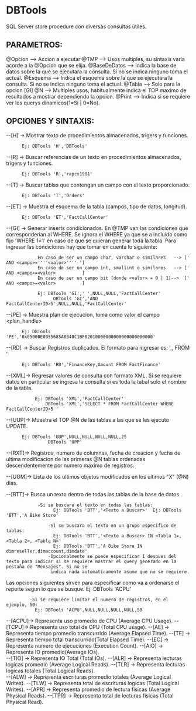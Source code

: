 DBTools
=======

SQL Server store procedure con diversas consultas útiles.

PARAMETROS:
-----------

@Opcion		--> Accion a ejecutar
@TMP 		--> Usos multiples, su sintaxis varia acorde a la @Opcion que se elija.
@BaseDeDatos 	--> Indica la base de datos sobre la que se ejecutara la consulta. Si no se indica ninguno toma el actual. 
@Esquema 	--> Indica el esquema sobre la que se ejecutara la consulta. Si no se indica ninguno toma el actual.
@Tabla		--> Solo para la opcion [GI]
@N		--> Multiples usos, habitualmente indica el TOP maximo de resultados a mostrar dependiendo la opcion.
@Print		--> Indica si se requiere ver los querys dinamicos(1=Si | 0=No). 

OPCIONES Y SINTAXIS:
--------------------

--[H]	 ->	Mostrar texto de procedimientos almacenados, trigers y funciones. 
          
          Ej: DBTools 'H','DBTools'
          
--[R]	 ->	Buscar referencias de un texto en procedimientos almacenados, trigers y funciones. 
          
          Ej: DBTools 'R','rapcx1981'	 
          
--[T]  ->	Buscar tablas que contengan un campo con el texto proporcionado. 
          
          Ej: DBTools 'T','Orders'

--[ET] -> Muestra el esquema de la tabla (campos, tipo de datos, longitud). 
           
          Ej: DBTools 'ET','FactCallCenter'

--[GI] -> Generar inserts condicionados. En @TMP van las condiciones que corresponderian al WHERE. Se ignora el WHERE ya que se a incluido como fijo
			   'WHERE 1=1' en caso de que se quieran generar toda la tabla. Para ingresar las condiciones hay que tomar en cuenta lo siguiente:

			    En caso de ser un campo char, varchar o similares	-->	[' AND <campo>=''''<valor>'''' ']
			    En caso de ser un campo int, smallint o similares	-->	[' AND <campo>=<valor>			]
			    En caso de ser un campo bit (donde <valor> = 0 | 1)-->	[' AND <campo>=<valor>			]	
			    
			    Ej: DBTools 'GI',' ',NULL,NULL,'FactCallCenter'	
				      DBTools 'GI','AND FactCallCenterID>5',NULL,NULL,'FactCallCenter'		

--[PE] -> Muestra plan de ejecucion, toma como valor el campo <plan_handle> 
          
          Ej: DBTools 'PE','0x05000E0055685A0340C1BF82010000000000000000000000'

--[RD] -> Buscar Registros duplicados. El formato para ingresar es: '<campo1>,<campo2>,<campoN> FROM <tabla>' 
          
          Ej: DBTools 'RD','FinanceKey,Amount FROM FactFinance'

--[XML]-> Regresar valores de consulta con formato XML. Si se requiere datos en particular se ingresa la consulta si es toda la tabal solo el nombre de la tabla. 
			   
			   Ej: DBTools 'XML','FactCallCenter'  
			       DBTools 'XML','SELECT * FROM FactCallCenter WHERE FactCallCenterID>5 ' 

--[UUP]-> Muestra el TOP @N de las tablas a las que se les ejecuto UPDATE. 
          
          Ej: DBTools 'UUP',NULL,NULL,NULL,NULL,25 
  				    DBTools 'UPP'

--[RXT]-> Registros, numero de columnas, fecha de creacion y fecha de ultima modificacion de las primeras @N tablas ordenadas descendentemente por numero maximo de registros.

--[UOM]-> Lista de los ultimos objetos modificados en los ultimos "X" (@N) dias.

--[BTT]-> Busca un texto dentro de todas las tablas de la base de datos. 
			    
			    -Si se buscara el texto en todas las tablas:
					  Ej: DBTools 'BTT','<Texto a Buscar>'	Ej: DBTools 'BTT','A Bike Store'
						
					-Si se buscara el texto en un grupo especifico de tablas:
					  Ej: DBTools 'BTT','<Texto a Buscar> IN <Tabla 1>,<Tabla 2>, <Tabla N>' 
					  Ej: DBTools 'BTT','A Bike Store IN dimreseller,dimaccount,dimdate' 
					-Opcionalmente se puede especificar 1 despues del texto para indicar si se requiere mostrar el query generado en la pestaña de "Mensajes". Si no se 
					 indica nada automaticamente asume que no se requiere.	 

Las opciones siguientes sirven para especificar como va a ordenarse el reporte segun lo que se busque. 
	         Ej: DBTools 'ACPU' 
	         
	         -Si se requiere limitar el numero de registros, en el ejemplo, 50:
	    	   Ej: DBTools 'ACPU',NULL,NULL,NULL,NULL,50 

--[ACPU]-> Representa uso promedio de CPU (Average CPU Usage). 
--[TCPU]-> Representa uso total de CPU (Total CPU usage).
--[AE]	-> Representa tiempo promedio transcurrido (Average Elapsed Time).
--[TE]	-> Representa tiempo total transcurrido(Total Elapsed Time).
--[EC]	-> Representa numero de ejecuciones (Execution Count).
--[AIO]	-> Representa IO promedio(Average IOs).  
--[TIO]	-> Representa IO Total (Total IOs). 
--[ALR]	-> Representa lecturas logicas promedio (Average Logical Reads).
--[TLR]	-> Representa lecturas logicas totales (Total Logical Reads).              
--[ALW]	-> Representa escrituras promedio totales (Average Logical Writes).
--[TLW]	-> Representa total de escrituras logicas (Total Logical Writes).
--[APR]	-> Representa promedio de lectura fisicas (Average Physical Reads).
--[TPR]	-> Representa total de lecturas fisicas (Total Physical Read).
